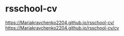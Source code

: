 # rsschool-cv
https://Mariakravchenko2204.github.io/rsschool-cv/
https://Mariakravchenko2204.github.io/rsschool-cv/cv